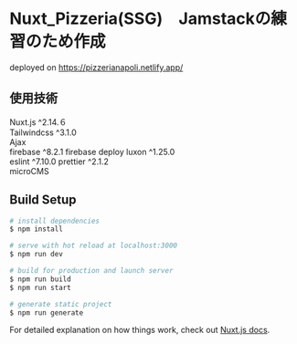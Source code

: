 # Nuxt_Pizzeria(SSG)　Jamstackの練習のため作成

deployed on https://pizzerianapoli.netlify.app/

## 使用技術   
Nuxt.js ^2.14.６  
Tailwindcss ^3.1.0  
Ajax  
firebase ^8.2.1
firebase deploy
luxon ^1.25.0  
eslint ^7.10.0
prettier ^2.1.2  
microCMS  

## Build Setup

```bash
# install dependencies
$ npm install

# serve with hot reload at localhost:3000
$ npm run dev

# build for production and launch server
$ npm run build
$ npm run start

# generate static project
$ npm run generate
```

For detailed explanation on how things work, check out [Nuxt.js docs](https://nuxtjs.org).
